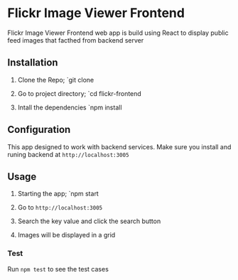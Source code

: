 # Flickr Image Viewer Frontend

Flickr Image Viewer Frontend web app is build using React to display public feed images that facthed from backend server

## Installation

1. Clone the Repo;
    `git clone <repository-url>

2. Go to project directory;
    `cd flickr-frontend

3. Intall the dependencies
    `npm install


## Configuration

This app designed to work with backend services. Make sure you install and runing backend at 
`http://localhost:3005`

## Usage
1. Starting the app;
    `npm start

2. Go to `http://localhost:3005`
3. Search the key value and click the search button
4. Images will be displayed in a grid


### Test
Run `npm test` to see the test cases

